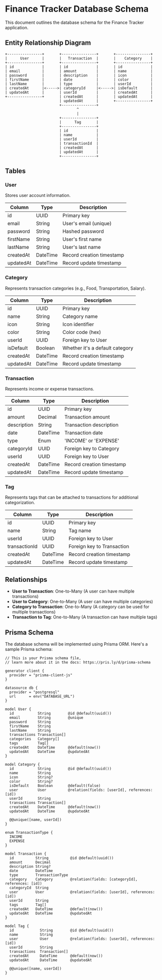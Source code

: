 # Finance Tracker Database Schema

This document outlines the database schema for the Finance Tracker application.

## Entity Relationship Diagram

```
+----------------+       +----------------+       +----------------+
|      User      |       |   Transaction  |       |    Category    |
+----------------+       +----------------+       +----------------+
| id             |       | id             |       | id             |
| email          |       | amount         |       | name           |
| password       |       | description    |       | icon           |
| firstName      |       | date           |       | color          |
| lastName       |       | type           |       | userId         |
| createdAt      |<----->| categoryId     |<----->| isDefault      |
| updatedAt      |       | userId         |       | createdAt      |
+----------------+       | createdAt      |       | updatedAt      |
                         | updatedAt      |       +----------------+
                         +----------------+
                                 ^
                                 |
                         +----------------+
                         |      Tag       |
                         +----------------+
                         | id             |
                         | name           |
                         | userId         |
                         | transactionId  |
                         | createdAt      |
                         | updatedAt      |
                         +----------------+
```

## Tables

### User

Stores user account information.

| Column     | Type      | Description                   |
|------------|-----------|-------------------------------|
| id         | UUID      | Primary key                   |
| email      | String    | User's email (unique)         |
| password   | String    | Hashed password               |
| firstName  | String    | User's first name             |
| lastName   | String    | User's last name              |
| createdAt  | DateTime  | Record creation timestamp     |
| updatedAt  | DateTime  | Record update timestamp       |

### Category

Represents transaction categories (e.g., Food, Transportation, Salary).

| Column     | Type      | Description                   |
|------------|-----------|-------------------------------|
| id         | UUID      | Primary key                   |
| name       | String    | Category name                 |
| icon       | String    | Icon identifier               |
| color      | String    | Color code (hex)              |
| userId     | UUID      | Foreign key to User           |
| isDefault  | Boolean   | Whether it's a default category |
| createdAt  | DateTime  | Record creation timestamp     |
| updatedAt  | DateTime  | Record update timestamp       |

### Transaction

Represents income or expense transactions.

| Column      | Type      | Description                   |
|-------------|-----------|-------------------------------|
| id          | UUID      | Primary key                   |
| amount      | Decimal   | Transaction amount            |
| description | String    | Transaction description       |
| date        | DateTime  | Transaction date              |
| type        | Enum      | 'INCOME' or 'EXPENSE'         |
| categoryId  | UUID      | Foreign key to Category       |
| userId      | UUID      | Foreign key to User           |
| createdAt   | DateTime  | Record creation timestamp     |
| updatedAt   | DateTime  | Record update timestamp       |

### Tag

Represents tags that can be attached to transactions for additional categorization.

| Column        | Type      | Description                   |
|---------------|-----------|-------------------------------|
| id            | UUID      | Primary key                   |
| name          | String    | Tag name                      |
| userId        | UUID      | Foreign key to User           |
| transactionId | UUID      | Foreign key to Transaction    |
| createdAt     | DateTime  | Record creation timestamp     |
| updatedAt     | DateTime  | Record update timestamp       |

## Relationships

- **User to Transaction**: One-to-Many (A user can have multiple transactions)
- **User to Category**: One-to-Many (A user can have multiple categories)
- **Category to Transaction**: One-to-Many (A category can be used for multiple transactions)
- **Transaction to Tag**: One-to-Many (A transaction can have multiple tags)

## Prisma Schema

The database schema will be implemented using Prisma ORM. Here's a sample Prisma schema:

```prisma
// This is your Prisma schema file,
// learn more about it in the docs: https://pris.ly/d/prisma-schema

generator client {
  provider = "prisma-client-js"
}

datasource db {
  provider = "postgresql"
  url      = env("DATABASE_URL")
}

model User {
  id           String        @id @default(uuid())
  email        String        @unique
  password     String
  firstName    String
  lastName     String
  transactions Transaction[]
  categories   Category[]
  tags         Tag[]
  createdAt    DateTime      @default(now())
  updatedAt    DateTime      @updatedAt
}

model Category {
  id           String        @id @default(uuid())
  name         String
  icon         String?
  color        String?
  isDefault    Boolean       @default(false)
  user         User          @relation(fields: [userId], references: [id])
  userId       String
  transactions Transaction[]
  createdAt    DateTime      @default(now())
  updatedAt    DateTime      @updatedAt

  @@unique([name, userId])
}

enum TransactionType {
  INCOME
  EXPENSE
}

model Transaction {
  id          String          @id @default(uuid())
  amount      Decimal
  description String?
  date        DateTime
  type        TransactionType
  category    Category        @relation(fields: [categoryId], references: [id])
  categoryId  String
  user        User            @relation(fields: [userId], references: [id])
  userId      String
  tags        Tag[]
  createdAt   DateTime        @default(now())
  updatedAt   DateTime        @updatedAt
}

model Tag {
  id            String        @id @default(uuid())
  name          String
  user          User          @relation(fields: [userId], references: [id])
  userId        String
  transactions  Transaction[]
  createdAt     DateTime      @default(now())
  updatedAt     DateTime      @updatedAt

  @@unique([name, userId])
}
``` 